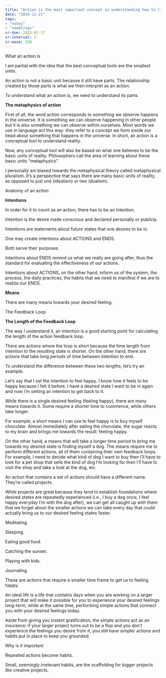 ```yaml
---
title: "Action is the most important concept in understanding how to live"
date: "2019-11-21"
tags:
- "notes"
- "seedlings"
sr-due: 2023-01-17
sr-interval: 3
sr-ease: 250
---
```


What an action is

I am partial with the idea that the best conceptual tools are the smallest units.

An action is not a basic unit because it still have parts. The relationship created by those parts is what we then interpret as an action.

To understand what an action is, we need to understand its parts.

**The metaphysics of action**

First of all, the word action corresponds to something we observe happens in the universe. It is something we can observe happening in other people but it is also something we can observe within ourselves. Most words we use in language act this way: they refer to a concept we form inside our head about something that happens in the universe. In short, an action is a conceptual tool to understand reality.

Now, any conceptual tool will also be based on what one believes to be the basic units of reality. Philosophers call the area of learning about these basic units “metaphysics”.

I personally am biased towards the metaphysical theory called metaphysical pluralism. It’s a perspective that says there are many basic units of reality, as opposed to just one (idealism) or two (dualism).

Anatomy of an action

**Intentions**

In order for it to count as an action, there has to be an intention.

Intention is the desire made conscious and declared personally or publicly.

Intentions are statements about future states that one desires to be in.

One may create intentions about ACTIONS and ENDS.

Both serve their purposes.

Intentions about ENDS remind us what we really are going after, thus the standard for evaluating the effectiveness of our actions.

Intentions about ACTIONS, on the other hand, inform us of the system, the process, the daily practices, the habits that we need to manifest if we are to realize our ENDS.

**Means**

There are many means towards your desired feeling.

The Feedback Loop

**The Length of the Feedback Loop**

The way I understand it, an intention is a good starting point for calculating the length of the action feedback loop.

There are actions where the loop is short because the time length from intention to the resulting state is shorter. On the other hand, there are actions that take long periods of time between intention to end.

To understand the difference between these two lengths, let’s try an example.

Let’s say that I set the intention to feel happy. I know how it feels to be happy because I felt it before. I have a desired state I want to be in again and now I’m setting an intention to get back to it.

While there is a single desired feeling (feeling happy), there are many means towards it. Some require a shorter time to commence, while others take longer.

For example, a short means I can use to feel happy is to buy myself chocolate. Almost immediately after eating the chocolate, the sugar reacts to my brain and brings me towards the result: feeling happy.

On the other hand, a means that will take a longer time period to bring me towards my desired state is finding myself a dog. The means require me to perform different actions, all of them containing their own feedback loops. For example, I need to decide what kind of dog I want to buy then I’ll have to look for a pet shop that sells the kind of dog I’m looking for then I’ll have to visit the shop and take a look at the dog, etc.

An action that contains a set of actions should have a different name. They’re called projects.

While projects are great because they tend to establish foundations where desired states are repeatedly experienced (i.e., I buy a dog once, I feel happy everyday I’m with the dog after), we can get all caught up with them that we forget about the smaller actions we can take every day that could actually bring us to our desired feeling states faster.

Meditating.

Sleeping.

Eating good food.

Catching the sunset.

Playing with kids.

Journaling.

These are actions that require a smaller time frame to get us to feeling happy.

An ideal life is a life that contains days when you are working on a larger project that will make it possible for you to experience your desired feelings long-term, while at the same time, performing simple actions that connect you with your desired feelings today.

Aside from giving you instant gratification, the simple actions act as an insurance: if your larger project turns out to be a flop and you don’t experience the feelings you desire from it, you still have simpler actions and habits put in place to keep you grounded.

Why is it important

Repeated actions become habits.

Small, seemingly irrelevant habits, are the scaffolding for bigger projects like creative projects.

